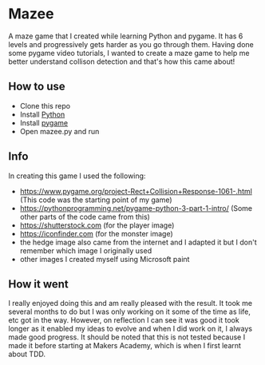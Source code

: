 # Mazee
A maze game that I created while learning Python and pygame. It has 6 levels and progressively gets harder as you go through them. Having done some pygame video tutorials, I wanted to create a maze game to help me better understand collison detection and that's how this came about!

## How to use
- Clone this repo
- Install [Python](https://www.python.org/)
- Install [pygame](https://www.pygame.org/wiki/GettingStarted)
- Open mazee.py and run

## Info
In creating this game I used the following:
- https://www.pygame.org/project-Rect+Collision+Response-1061-.html (This code was the starting point of my game)
- https://pythonprogramming.net/pygame-python-3-part-1-intro/ (Some other parts of the code came from this)
- https://shutterstock.com (for the player image)
- https://iconfinder.com (for the monster image)
- the hedge image also came from the internet and I adapted it but I don't remember which image I originally used
- other images I created myself using Microsoft paint

## How it went
I really enjoyed doing this and am really pleased with the result. It took me several months to do but I was only working on it some of the time as life, etc got in the way. However, on reflection I can see it was good it took longer as it enabled my ideas to evolve and when I did work on it, I always made good progress. It should be noted that this is not tested because I made it before starting at Makers Academy, which is when I first learnt about TDD.
